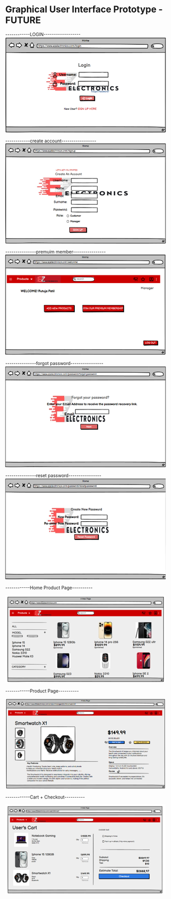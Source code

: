# Graphical User Interface Prototype - FUTURE
------------LOGIN------------------
![login.png](./diagrams/v2/GUI_V2/login.png)

------------create account-----------------
![signup.png](./diagrams/v2/GUI_V2/signup.png)

---------------premuim member----------------
![welcome.png](./diagrams/v2/GUI_V2/welcome.png)

---------------forgot password----------------
![forgotpassword.png](./diagrams/v2/GUI_V2/forgotpassword.png)

---------------reset password----------------
![resetpassword.png](./diagrams/v2/GUI_V2/resetpassword.png)


------------Home Product Page----------

![homev2.png](./diagrams/v2/GUI_V2/homeV2.png)


------------Product Page----------

![P2.png](./diagrams/v2/GUI_V2/P2.png)

------------Cart + Checkout----------

![c2.png](./diagrams/v2/GUI_V2/c2.png)